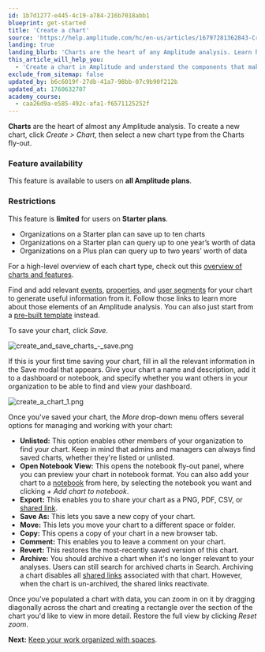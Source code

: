 ```yaml
---
id: 1b7d1277-e445-4c19-a784-216b7018abb1
blueprint: get-started
title: 'Create a chart'
source: 'https://help.amplitude.com/hc/en-us/articles/16797281362843-Create-a-chart'
landing: true
landing_blurb: 'Charts are the heart of any Amplitude analysis. Learn how to create your first chart.'
this_article_will_help_you:
  - 'Create a chart in Amplitude and understand the components that make it work'
exclude_from_sitemap: false
updated_by: b6c6019f-27db-41a7-98bb-07c9b90f212b
updated_at: 1760632707
academy_course:
  - caa26d9a-e585-492c-afa1-f6571125252f
---
```

**Charts** are the heart of almost any Amplitude analysis. To create a new chart, click *Create > Chart*, then select a new chart type from the Charts fly-out.

### Feature availability

This feature is available to users on **all Amplitude plans**.

### Restrictions

This feature is **limited** for users on **Starter plans**. 

* Organizations on a Starter plan can save up to ten charts
* Organizations on a Starter plan can query up to one year’s worth of data
* Organizations on a Plus plan can query up to two years’ worth of data

For a high-level overview of each chart type, check out this [overview of charts and features](/docs/analytics/charts/find-the-right-chart).

Find and add relevant [events](/docs/analytics/charts/build-charts-add-events), [properties](/docs/data/user-properties-and-events), and [user segments](/docs/analytics/charts/build-charts-add-user-segments) for your chart to generate useful information from it. Follow those links to learn more about those elements of an Amplitude analysis. You can also just start from a [pre-built template](/docs/get-started/start-from-template) instead.

To save your chart, click *Save*.

![create_and_save_charts_-_save.png](/docs/output/img/get-started/create_and_save_charts_-_save.png)

If this is your first time saving your chart, fill in all the relevant information in the Save modal that appears. Give your chart a name and description, add it to a dashboard or notebook, and specify whether you want others in your organization to be able to find and view your dashboard.

![create_a_chart_1.png](/docs/output/img/get-started/create-a-chart-1.png)

Once you've saved your chart, the *More* drop-down menu offers several options for managing and working with your chart:

* **Unlisted:** This option enables other members of your organization to find your chart. Keep in mind that admins and managers can always find saved charts, whether they're listed or unlisted.
* **Open Notebook View:** This opens the notebook fly-out panel, where you can preview your chart in notebook format. You can also add your chart to a [notebook](/docs/analytics/notebooks) from here, by selecting the notebook you want and clicking *+ Add chart to notebook*.
* **Export:** This enables you to share your chart as a PNG, PDF, CSV, or [shared link](/docs/analytics/share-external).
* **Save As:** This lets you save a new copy of your chart.
* **Move:** This lets you move your chart to a different space or folder.
* **Copy:** This opens a copy of your chart in a new browser tab.
* **Comment:** This enables you to leave a comment on your chart.
* **Revert:** This restores the most-recently saved version of this chart.
* **Archive:** You should archive a chart when it's no longer relevant to your analyses. Users can still search for archived charts in Search. Archiving a chart disables all [shared links](/docs/analytics/share-external) associated with that chart. However, when the chart is un-archived, the shared links reactivate.

Once you’ve populated a chart with data, you can zoom in on it by dragging diagonally across the chart and creating a rectangle over the section of the chart you'd like to view in more detail. Restore the full view by clicking *Reset zoom*.

**Next:** [Keep your work organized with spaces](/docs/get-started/spaces).